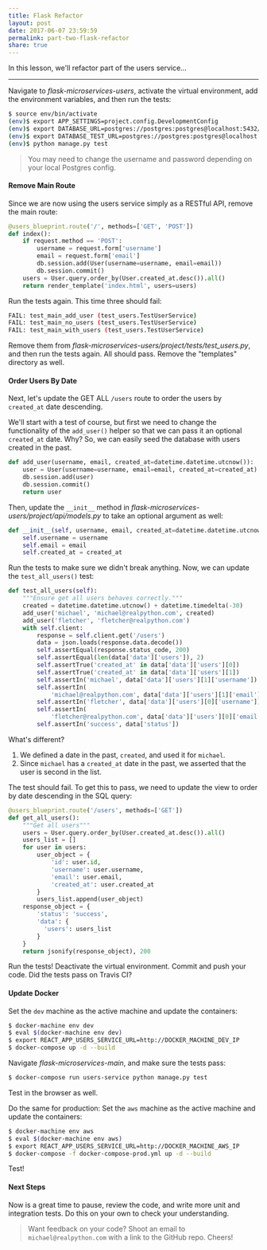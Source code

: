 ```yaml
---
title: Flask Refactor
layout: post
date: 2017-06-07 23:59:59
permalink: part-two-flask-refactor
share: true
---
```


In this lesson, we'll refactor part of the users service...

---

Navigate to *flask-microservices-users*, activate the virtual environment, add the environment variables, and then run the tests:

```sh
$ source env/bin/activate
(env)$ export APP_SETTINGS=project.config.DevelopmentConfig
(env)$ export DATABASE_URL=postgres://postgres:postgres@localhost:5432/users_dev
(env)$ export DATABASE_TEST_URL=postgres://postgres:postgres@localhost:5432/users_test
(env)$ python manage.py test
```

> You may need to change the username and password depending on your local Postgres config.

#### Remove Main Route

Since we are now using the users service simply as a RESTful API, remove the main route:

```python
@users_blueprint.route('/', methods=['GET', 'POST'])
def index():
    if request.method == 'POST':
        username = request.form['username']
        email = request.form['email']
        db.session.add(User(username=username, email=email))
        db.session.commit()
    users = User.query.order_by(User.created_at.desc()).all()
    return render_template('index.html', users=users)
```

Run the tests again. This time three should fail:

```sh
FAIL: test_main_add_user (test_users.TestUserService)
FAIL: test_main_no_users (test_users.TestUserService)
FAIL: test_main_with_users (test_users.TestUserService)
```

Remove them from *flask-microservices-users/project/tests/test_users.py*, and then run the tests again. All should pass. Remove the "templates" directory as well.

#### Order Users By Date

Next, let's update the GET ALL `/users` route to order the users by `created_at` date descending.

We'll start with a test of course, but first we need to change the functionality of the `add_user()` helper so that we can pass it an optional `created_at` date. Why? So, we can easily seed the database with users created in the past.

```python
def add_user(username, email, created_at=datetime.datetime.utcnow()):
    user = User(username=username, email=email, created_at=created_at)
    db.session.add(user)
    db.session.commit()
    return user
```

Then, update the `__init__` method in *flask-microservices-users/project/api/models.py* to take an optional argument as well:

```python
def __init__(self, username, email, created_at=datetime.datetime.utcnow()):
    self.username = username
    self.email = email
    self.created_at = created_at
```

Run the tests to make sure we didn't break anything. Now, we can update the `test_all_users()` test:

```python
def test_all_users(self):
    """Ensure get all users behaves correctly."""
    created = datetime.datetime.utcnow() + datetime.timedelta(-30)
    add_user('michael', 'michael@realpython.com', created)
    add_user('fletcher', 'fletcher@realpython.com')
    with self.client:
        response = self.client.get('/users')
        data = json.loads(response.data.decode())
        self.assertEqual(response.status_code, 200)
        self.assertEqual(len(data['data']['users']), 2)
        self.assertTrue('created_at' in data['data']['users'][0])
        self.assertTrue('created_at' in data['data']['users'][1])
        self.assertIn('michael', data['data']['users'][1]['username'])
        self.assertIn(
            'michael@realpython.com', data['data']['users'][1]['email'])
        self.assertIn('fletcher', data['data']['users'][0]['username'])
        self.assertIn(
            'fletcher@realpython.com', data['data']['users'][0]['email'])
        self.assertIn('success', data['status'])
```

What's different?

1. We defined a date in the past, `created`, and used it for `michael`.
1. Since `michael` has a `created_at` date in the past, we asserted that the user is second in the list.

The test should fail. To get this to pass, we need to update the view to order by date descending in the SQL query:

```python
@users_blueprint.route('/users', methods=['GET'])
def get_all_users():
    """Get all users"""
    users = User.query.order_by(User.created_at.desc()).all()
    users_list = []
    for user in users:
        user_object = {
            'id': user.id,
            'username': user.username,
            'email': user.email,
            'created_at': user.created_at
        }
        users_list.append(user_object)
    response_object = {
        'status': 'success',
        'data': {
          'users': users_list
        }
    }
    return jsonify(response_object), 200
```

Run the tests! Deactivate the virtual environment. Commit and push your code. Did the tests pass on Travis CI?

#### Update Docker

Set the `dev` machine as the active machine and update the containers:

```sh
$ docker-machine env dev
$ eval $(docker-machine env dev)
$ export REACT_APP_USERS_SERVICE_URL=http://DOCKER_MACHINE_DEV_IP
$ docker-compose up -d --build
```

Navigate *flask-microservices-main*, and make sure the tests pass:

```sh
$ docker-compose run users-service python manage.py test
```

Test in the browser as well.

Do the same for production: Set the `aws` machine as the active machine and update the containers:

```sh
$ docker-machine env aws
$ eval $(docker-machine env aws)
$ export REACT_APP_USERS_SERVICE_URL=http://DOCKER_MACHINE_AWS_IP
$ docker-compose -f docker-compose-prod.yml up -d --build
```

Test!

#### Next Steps

Now is a great time to pause, review the code, and write more unit and integration tests. Do this on your own to check your understanding.

> Want feedback on your code? Shoot an email to `michael@realpython.com` with a link to the GitHub repo. Cheers!
